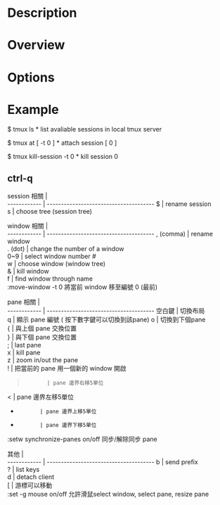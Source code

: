 # Description

# Overview

# Options
    

# Example
$ tmux ls
    * list avaliable sessions in local tmux server

$ tmux at [ -t 0 ]
    * attach session [ 0 ]

$ tmux kill-session -t 0
    * kill session 0

## ctrl-q

session 相關 |                                        
------------ | -------------------------------------- 
$            | rename session                         
s            | choose tree (session tree)             


window 相關  |                                        
------------ | -------------------------------------- 
, (comma)    | rename window                          
. (dot)      | change the number of a window          
0~9          | select window number #                 
w            | choose window (window tree)            
&            | kill window                            
f            | find window through name               
:move-window -t 0       將當前 window 移至編號 0 (最前)


pane 相關    |                                        
------------ | -------------------------------------- 
空白鍵       | 切換布局                               
q            | 顯示 pane 編號 ( 按下數字鍵可以切換到該pane)
o            | 切換到下個pane                         
{            | 與上個 pane 交換位置                   
}            | 與下個 pane 交換位置                   
;            | last pane                              
x            | kill pane                              
z            | zoom in/out the pane                   
!            | 把當前的 pane 用一個新的 window 開啟   
>            | pane 邊界右移5單位                      
<            | pane 邊界左移5單位                      
+            | pane 邊界上移5單位                      
-            | pane 邊界下移5單位                      
:setw synchronize-panes on/off     同步/解除同步 pane

其他         |                                        
------------ | -------------------------------------- 
b            | send prefix                            
?            | list keys                              
d            | detach client                          
[            | 游標可以移動                               
:set -g mouse on/off        允許滑鼠select window, select pane, resize pane
